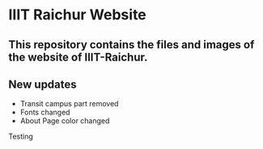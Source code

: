 # IIIT Raichur Website
## This repository contains the files and images of the website of IIIT-Raichur. 

## New updates
- Transit campus part removed
- Fonts changed
- About Page color changed

Testing